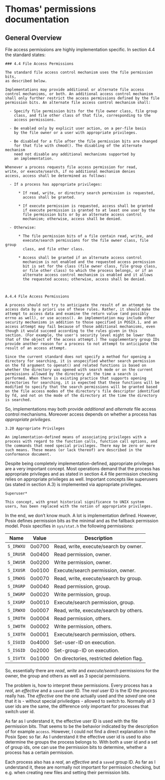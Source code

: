 # Thomas' permissions documentation

## General Overview

File access permissions are highly implementation specific. In section
4.4 the standard states:

    ### 4.4 File Access Permissions

    The standard file access control mechanism uses the file permission bits, 
    as described below.

    Implementations may provide additional or alternate file access
    control mechanisms, or both. An additional access control mechanism
    shall only further restrict the access permissions defined by the file
    permission bits. An alternate file access control mechanism shall:
     
      - Specify file permission bits for the file owner class, file group 
        class, and file other class of that file, corresponding to the 
        access permissions.
     
      - Be enabled only by explicit user action, on a per-file basis 
        by the file owner or a user with appropriate privileges.

      - Be disabled for a file after the file permission bits are changed 
        for that file with chmod(). The disabling of the alternate mechanism
        need not disable any additional mechanisms supported by 
        an implementation.
     
    Whenever a process requests file access permission for read,
    write, or execute/search, if no additional mechanism denies
    access, access shall be determined as follows:
     
      - If a process has appropriate privileges:
     
          * If read, write, or directory search permission is requested,
            access shall be granted.

          * If execute permission is requested, access shall be granted
            if execute permission is granted to at least one user by the
            file permission bits or by an alternate access control
            mechanism; otherwise, access shall be denied.
     
      - Otherwise:
     
          * The file permission bits of a file contain read, write, and
            execute/search permissions for the file owner class, file group
            class, and file other class.

          * Access shall be granted if an alternate access control
            mechanism is not enabled and the requested access permission
            bit is set for the class (file owner class, file group class,
            or file other class) to which the process belongs, or if an
            alternate access control mechanism is enabled and it allows
            the requested access; otherwise, access shall be denied.



    A.4.4 File Access Permissions

    A process should not try to anticipate the result of an attempt to
    access data by a priori use of these rules. Rather, it should make the
    attempt to access data and examine the return value (and possibly
    errno as well), or use access(). An implementation may include other
    security mechanisms in addition to those specified in POSIX.1, and an
    access attempt may fail because of those additional mechanisms, even
    though it would succeed according to the rules given in this
    section. (For example, the user's security level might be lower than
    that of the object of the access attempt.) The supplementary group IDs
    provide another reason for a process to not attempt to anticipate the
    result of an access attempt.

    Since the current standard does not specify a method for opening a
    directory for searching, it is unspecified whether search permission
    on the fd argument to openat() and related functions is based on
    whether the directory was opened with search mode or on the current
    permissions allowed by the directory at the time a search is
    performed. When there is existing practice that supports opening
    directories for searching, it is expected that these functions will be
    modified to specify that the search permissions will be granted based
    on the file access modes of the directory's file descriptor identified
    by fd, and not on the mode of the directory at the time the directory
    is searched.

So, implementations may both provide *additional* and *alternate* file
access control mechanisms. Moreover access depends on whether a process
has *appropriate privileges*.

    3.20 Appropriate Privileges

    An implementation-defined means of associating privileges with a
    process with regard to the function calls, function call options, and
    the commands that need special privileges. There may be zero or more
    such means. These means (or lack thereof) are described in the
    conformance document.

Despite being completely implementation-defined, appropriate privileges
are a very important concept. Most operations demand that the process
has appropriate privileges and as stated in section 4.4 file permission
checking relies on appropriate privileges as well. Important concepts
like superusers (as stated in section A.3) is implemented via
appropriate privileges.

    Superuser*

    This concept, with great historical significance to UNIX system 
    users, has been replaced with the notion of appropriate privileges.

In the end, we don’t know much. A lot is implementation defined.
However, Posix defines permission bits as the minimal and as the
fallback permission model. Posix specifies in `sys/stat.h` the following
permissions:

 Name    | Value | Description                               
 --------|-------|------------
`S_IRWXU`| 0o0700| Read, write, execute/search by owner.    
`S_IRUSR`| 0o0400| Read permission, owner.                  
`S_IWUSR`| 0o0200| Write permission, owner.                 
`S_IXUSR`| 0o0100| Execute/search permission, owner.        
`S_IRWXG`| 0o0070| Read, write, execute/search by group.    
`S_IRGRP`| 0o0040| Read permission, group.                  
`S_IWGRP`| 0o0020| Write permission, group.                 
`S_IXGRP`| 0o0010| Execute/search permission, group.        
`S_IRWXO`| 0o0007| Read, write, execute/search by others.   
`S_IROTH`| 0o0004| Read permission, others.                 
`S_IWOTH`| 0o0002| Write permission, others.                
`S_IXOTH`| 0o0001| Execute/search permission, others.       
`S_ISUID`| 0o4000| Set-user-ID on execution.                
`S_ISGID`| 0o2000| Set-group-ID on execution.               
`S_ISVTX`| 0o1000| On directories, restricted deletion flag.


So, essentially there are *read*, *write* and *execute/search*
permissions for the owner, the group and others as well as 3 special
permissions.

The problem is, how to interpret these permissions. Every process has a
*real*, an *effective* and a `saved` user ID. The *real* user ID is the
ID the process really has. The *effective* one the one actually used and
the *saved* one one that it is - without special priviledges - allowed
to switch to. Normally all 3 user ids are the same, the difference only
important for processes that switch user id.

As far as I understand it, the effective user ID is used with the file
permission bits. That seems to be the behavior indicated by the
description of for example `access`. However, I could not find a direct
explanation in the Posix Spec so far. As I understand it the effective
user id is used to also determine the groups the process belongs to.
With both a user id and a set of group ids, one can use the permission
bits to determine, whether a process has a certain permission.

Each process also has a *real*, an *effective* and a `saved` group ID.
As far as I understand it, these are normally not important for
permission checking, but e.g. when creating new files and setting their
permission bits.

